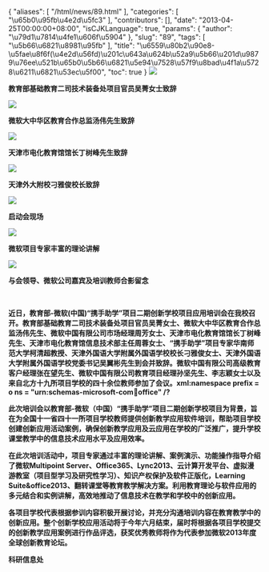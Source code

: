 {
    "aliases": [
        "/html/news/89.html"
    ],
    "categories": [
        "\u65b0\u95fb\u4e2d\u5fc3"
    ],
    "contributors": [],
    "date": "2013-04-25T00:00:00+08:00",
    "isCJKLanguage": true,
    "params": {
        "author": "\u79d1\u7814\u4fe1\u606f\u5904"
    },
    "slug": "89",
    "tags": [
        "\u5b66\u6821\u8981\u95fb"
    ],
    "title": "\u6559\u80b2\u90e8-\u5fae\u8f6f(\u4e2d\u56fd)\u201c\u643a\u624b\u52a9\u5b66\u201d\u9879\u76ee\u521b\u65b0\u5b66\u6821\u5e94\u7528\u57f9\u8bad\u4f1a\u5728\u6211\u6821\u53ec\u5f00",
    "toc": true
}
**![](https://cdn.tfls.online/mirror/full/b1c82cebaec5ff1d6826b35aa9ace182052fc24a.jpg)**

**教育部基础教育二司技术装备处项目官员吴菁女士致辞**

**![](https://cdn.tfls.online/mirror/full/cd15d76982fd4b808685517d8b804b1ac891014e.jpg)**

**微软大中华区教育合作总监汤伟先生致辞**

**![](https://cdn.tfls.online/mirror/full/86953f7f0ef5751e3dee72757bc25664e7e4af06.jpg)**

**天津市电化教育馆馆长丁树峰先生致辞**

**![](https://cdn.tfls.online/mirror/full/b4bf4a9db0cf404c5e0b86223a765e135726cb35.jpg)**

**天津外大附校刁雅俊校长致辞**

**![](https://cdn.tfls.online/mirror/full/032258ba0f29f3c1e402f1652178681acf07cb49.jpg)**

**启动会现场**

**![](https://cdn.tfls.online/mirror/full/07f1b16ddded43dad2357692c8d2738e28d6cf17.jpg)**

**微软项目专家丰富的理论讲解**

**![](https://cdn.tfls.online/mirror/full/73caab06e6876d25837a34b74541cd5bbfbfe555.jpg)**

**与会领导、微软公司嘉宾及培训教师合影留念**

 

**近日，教育部-微软(中国)“携手助学”项目二期创新学校项目应用培训会在我校召开。教育部基础教育二司技术装备处项目官员吴菁女士、微软大中华区教育合作总监汤伟先生、微软中国有限公司市场经理周芳女士、天津市电化教育馆馆长丁树峰先生、天津市电化教育馆信息技术部主任周蓉女士、“携手助学”项目专家华南师范大学柯清超教授、天津外国语大学附属外国语学校校长刁雅俊女士、天津外国语大学附属外国语学校党委书记吴翼彬先生到会并致辞。微软中国有限公司高级教育客户经理张在望先生、微软中国有限公司教育项目经理孙坚先生、李志颖女士以及来自北方十九所项目学校的四十余位教师参加了会议。xml:namespace prefix = o ns = "urn:schemas-microsoft-com:office:office" /?**

**此次培训会以教育部-微软（中国）“携手助学”项目二期创新学校项目为背景，旨在为全国十一省四十一所项目学校教师提供创新教学应用软件培训，帮助项目学校创建创新应用活动案例，确保创新教学应用及云应用在学校的广泛推广，提升学校课堂教学中的信息技术应用水平及应用效率。**

**在此次培训活动中，项目专家通过丰富的理论讲解、案例演示、功能操作指导介绍了微软Multipoint Server、Office365、Lync2013、云计算开发平台、虚拟漫游教室（项目型学习及研究性学习）、知识产权保护及软件正版化，Learning Suite&office2013、翻转课堂等教育教学解决方案。利用教育理论与软件应用的多元结合和实例讲解，高效地推动了信息技术在教学和学校中的创新应用。**

**各项目学校代表根据参训内容积极开展讨论，并充分沟通培训内容在教育教学中的创新应用。整个创新学校应用活动将于今年六月结束，届时将根据各项目学校提交的创新教学应用案例进行作品评选，获奖优秀教师将作为代表参加微软2013年度全球创新教育论坛。**

**科研信息处**


